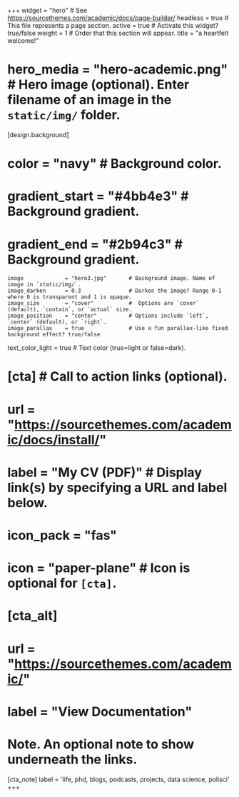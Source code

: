 +++
widget      = "hero"  # See https://sourcethemes.com/academic/docs/page-builder/
headless    = true    # This file represents a page section.
active      = true    # Activate this widget? true/false
weight      = 1       # Order that this section will appear.
title       = "a heartfelt welcome!"
# hero_media = "hero-academic.png"    # Hero image (optional). Enter filename of an image in the `static/img/` folder.

[design.background]
  # color             = "navy"            # Background color.
  # gradient_start    = "#4bb4e3"         # Background gradient.
  # gradient_end      = "#2b94c3"         # Background gradient.
  
    image             = "hero3.jpg"       # Background image. Name of image in `static/img/`.      
    image_darken      = 0.3               # Darken the image? Range 0-1 where 0 is transparent and 1 is opaque.
    image_size        = "cover"           #  Options are `cover` (default), `contain`, or `actual` size.
    image_position    = "center"          # Options include `left`, `center` (default), or `right`.
    image_parallax    = true              # Use a fun parallax-like fixed background effect? true/false
  
  text_color_light    = true              # Text color (true=light or false=dark).

# [cta]                                   # Call to action links (optional).
#  url        = "https://sourcethemes.com/academic/docs/install/"           
#  label      = "My CV (PDF)"             # Display link(s) by specifying a URL and label below.
#  icon_pack  = "fas"
#  icon       = "paper-plane"             # Icon is optional for `[cta]`.
  
# [cta_alt]
#  url        = "https://sourcethemes.com/academic/"
#  label      = "View Documentation"

# Note. An optional note to show underneath the links.
[cta_note]
  label       = 'life, phd, blogs, podcasts, projects, data science, polisci'
+++

